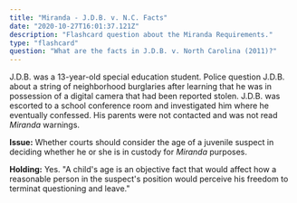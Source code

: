 ```yaml
---
title: "Miranda - J.D.B. v. N.C. Facts"
date: "2020-10-27T16:01:37.121Z"
description: "Flashcard question about the Miranda Requirements."
type: "flashcard"
question: "What are the facts in J.D.B. v. North Carolina (2011)?"
---
```


J.D.B. was a 13-year-old special education student. Police question J.D.B. about a string of neighborhood burglaries after learning that he was in possession of a digital camera that had been reported stolen. J.D.B. was escorted to a school conference room and investigated him where he eventually confessed. His parents were not contacted and was not read <i>Miranda</i> warnings.

<b>Issue:</b> Whether courts should consider the age of a juvenile suspect in deciding whether he or she is in custody for <i>Miranda</i> purposes.

<b>Holding:</b> Yes. "A child's age is an objective fact that would affect how a reasonable person in the suspect's position would perceive his freedom to terminat questioning and leave."
